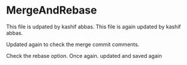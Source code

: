 # MergeAndRebase
This file is udpated by kashif abbas. 
This file is again updated by kashif abbas.


Updated again to check the merge commit comments.


Check the rebase option. Once again. updated and saved again